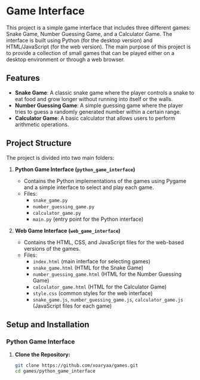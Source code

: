 # Game Interface

This project is a simple game interface that includes three different games: Snake Game, Number Guessing Game, and a Calculator Game. The interface is built using Python (for the desktop version) and HTML/JavaScript (for the web version). The main purpose of this project is to provide a collection of small games that can be played either on a desktop environment or through a web browser.

## Features

- **Snake Game**: A classic snake game where the player controls a snake to eat food and grow longer without running into itself or the walls.
- **Number Guessing Game**: A simple guessing game where the player tries to guess a randomly generated number within a certain range.
- **Calculator Game**: A basic calculator that allows users to perform arithmetic operations.

## Project Structure

The project is divided into two main folders:

1. **Python Game Interface (`python_game_interface`)**
   - Contains the Python implementations of the games using Pygame and a simple interface to select and play each game.
   - Files:
     - `snake_game.py`
     - `number_guessing_game.py`
     - `calculator_game.py`
     - `main.py` (entry point for the Python interface)

2. **Web Game Interface (`web_game_interface`)**
   - Contains the HTML, CSS, and JavaScript files for the web-based versions of the games.
   - Files:
     - `index.html` (main interface for selecting games)
     - `snake_game.html` (HTML for the Snake Game)
     - `number_guessing_game.html` (HTML for the Number Guessing Game)
     - `calculator_game.html` (HTML for the Calculator Game)
     - `style.css` (common styles for the web interface)
     - `snake_game.js`, `number_guessing_game.js`, `calculator_game.js` (JavaScript files for each game)

## Setup and Installation

### Python Game Interface

1. **Clone the Repository:**
   ```bash
   git clone https://github.com/xoaryaa/games.git
   cd games/python_game_interface
